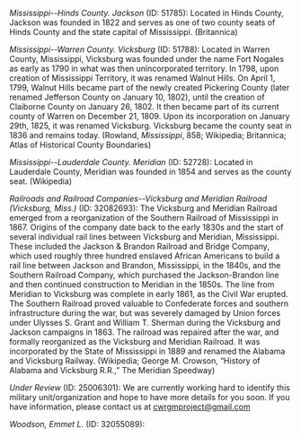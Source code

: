 *Mississippi--Hinds County. Jackson* (ID: 51785): Located in Hinds County, Jackson was founded in 1822 and serves as one of two county seats of Hinds County and the state capital of Mississippi. (Britannica)

*Mississippi--Warren County. Vicksburg* (ID: 51788): Located in Warren County, Mississippi, Vicksburg was founded under the name Fort Nogales as early as 1790 in what was then unincorporated territory. In 1798, upon creation of Mississippi Territory, it was renamed Walnut Hills. On April 1, 1799, Walnut Hills became part of the newly created Pickering County (later renamed Jefferson County on January 10, 1802), until the creation of Claiborne County on January 26, 1802. It then became part of its current county of Warren on December 21, 1809. Upon its incorporation on January 29th, 1825, it was renamed Vicksburg. Vicksburg became the county seat in 1836 and remains today. (Rowland, <i>Mississippi</i>, 858; Wikipedia; Britannica; Atlas of Historical County Boundaries)

*Mississippi--Lauderdale County. Meridian* (ID: 52728): Located in Lauderdale County, Meridian was founded in 1854 and serves as the county seat. (Wikipedia)

*Railroads and Railroad Companies--Vicksburg and Meridian Railroad (Vicksburg, Miss.)* (ID: 32082693): The Vicksburg and Meridian Railroad emerged from a reorganization of the Southern Railroad of Mississippi in 1867. Origins of the company date back to the early 1830s and the start of several individual rail lines between Vicksburg and Meridian, Mississippi. These included the Jackson & Brandon Railroad and Bridge Company, which used roughly three hundred enslaved African Americans to build a rail line between Jackson and Brandon, Mississippi, in the 1840s, and the Southern Railroad Company, which purchased the Jackson-Brandon line and then continued construction to Meridian in the 1850s. The line from Meridian to Vicksburg was complete in early 1861, as the Civil War erupted.  The Southern Railroad proved valuable to Confederate forces and southern infrastructure during the war, but was severely damaged by Union forces under Ulysses S. Grant and William T. Sherman during the Vicksburg and Jackson campaigns in 1863. The railroad was repaired after the war, and formally reorganized as the Vicksburg and Meridian Railroad. It was incorporated by the State of Mississippi in 1889 and renamed the Alabama and Vicksburg Railway. (Wikipedia; George M. Crowson, “History of Alabama and Vicksburg R.R.,” The Meridian Speedway)

*Under Review* (ID: 25006301): We are currently working hard to identify this military unit/organization and hope to have more details for you soon. If you have information, please contact us at cwrgmproject@gmail.com

*Woodson, Emmet L.* (ID: 32055089): 

